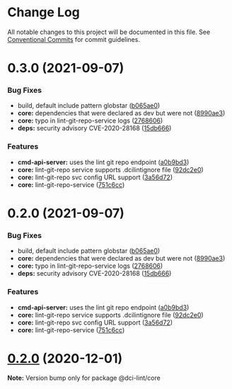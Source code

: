 # Change Log

All notable changes to this project will be documented in this file.
See [Conventional Commits](https://conventionalcommits.org) for commit guidelines.

# 0.3.0 (2021-09-07)


### Bug Fixes

* build, default include pattern globstar ([b065ae0](https://github.com/petermetz/dci-lint/commit/b065ae00117f5da1714a23eaeede16fc07cdb077))
* **core:** dependencies that were declared as dev but were not ([8990ae3](https://github.com/petermetz/dci-lint/commit/8990ae3ffcdda10605f25c18ccec958d0812f253))
* **core:** typo in lint-git-repo-service logs ([2768606](https://github.com/petermetz/dci-lint/commit/27686060b5c204a37cbb9e4f1193791583627342))
* **deps:** security advisory CVE-2020-28168 ([15db666](https://github.com/petermetz/dci-lint/commit/15db666bb27a8789c6aca583d7ce021cad5b7f70))


### Features

* **cmd-api-server:** uses the lint git repo endpoint ([a0b9bd3](https://github.com/petermetz/dci-lint/commit/a0b9bd3a6bfebd7bac8705a84a75d0d279f2acac))
* **core:** lint-git-repo service supports .dcilintignore file ([92dc2e0](https://github.com/petermetz/dci-lint/commit/92dc2e041114a1d3790e02e432585953a3aa0ae3))
* **core:** lint-git-repo svc config URL support ([3a56d72](https://github.com/petermetz/dci-lint/commit/3a56d72f36e69df20d61f9c7668e9521f00349dc))
* **core:** lint-git-repo-service ([751c6cc](https://github.com/petermetz/dci-lint/commit/751c6cca0c6c2783bbd87d72246e4be5d9784fa7))





# 0.2.0 (2021-09-07)


### Bug Fixes

* build, default include pattern globstar ([b065ae0](https://github.com/petermetz/dci-lint/commit/b065ae00117f5da1714a23eaeede16fc07cdb077))
* **core:** dependencies that were declared as dev but were not ([8990ae3](https://github.com/petermetz/dci-lint/commit/8990ae3ffcdda10605f25c18ccec958d0812f253))
* **core:** typo in lint-git-repo-service logs ([2768606](https://github.com/petermetz/dci-lint/commit/27686060b5c204a37cbb9e4f1193791583627342))
* **deps:** security advisory CVE-2020-28168 ([15db666](https://github.com/petermetz/dci-lint/commit/15db666bb27a8789c6aca583d7ce021cad5b7f70))


### Features

* **cmd-api-server:** uses the lint git repo endpoint ([a0b9bd3](https://github.com/petermetz/dci-lint/commit/a0b9bd3a6bfebd7bac8705a84a75d0d279f2acac))
* **core:** lint-git-repo service supports .dcilintignore file ([92dc2e0](https://github.com/petermetz/dci-lint/commit/92dc2e041114a1d3790e02e432585953a3aa0ae3))
* **core:** lint-git-repo svc config URL support ([3a56d72](https://github.com/petermetz/dci-lint/commit/3a56d72f36e69df20d61f9c7668e9521f00349dc))
* **core:** lint-git-repo-service ([751c6cc](https://github.com/petermetz/dci-lint/commit/751c6cca0c6c2783bbd87d72246e4be5d9784fa7))





# [0.2.0](https://github.com/petermetz/dci-lint/compare/v0.1.0...v0.2.0) (2020-12-01)

**Note:** Version bump only for package @dci-lint/core
